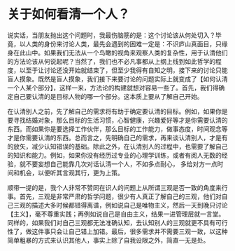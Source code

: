 # 关于如何看清一个人？

说实话，当朋友抛出这个问题时，我最伤脑筋的是：这个讨论该从何处切入？毕竟，以人类的身份来讨论人类，最先会遇到的困难一定是：不识庐山真面目，只缘身在此山中。如果我们无法从一个鸟瞰的视角来观察人类的复杂性，用于认清他们的方法论该从何说起呢？当然了，我们也不必凡事都从上纲上线到如此哲学的程度，以至于让讨论还没开始就结束了，但至少我得有自知之明，接下来的讨论只能盲人摸象。既然是盲人摸象，我们接下来要讨论的问题实际上就变成了【如何认清一个人某个部分】，这样一来，方法论的构建就想对容易一些了。首先，我们得确定自己要认清的是目标人物的哪一个部分。这本质上要从了解自己开始。

在认清别人之前，先了解自己的需求将有助于确定要认清的目标。例如，如果你是要寻找结婚对象，那么目标的生活习惯，心智健康，兴趣爱好等才是你需要认清的东西。而如果你是要选择工作伙伴，那么目标的工作能力，做事态度，时间观念等才是你需要认清的东西。总而言之，先明确自己的需求，再来谈认清别人，才是有的放矢，减少认知错误的基础。除此之外，在认清别人的过程中，也需要了解自己的知识和能力。例如，如果你没有经历过专业的心理学训练，或者有阅人无数的经验，就不要妄想自己能靠几次对话认清一个人，不如多点耐心， 多给对方一点时间和机会，以便听其言观其行，更为上策。

顺带一提的是，我个人非常不赞同在识人的问题上从所谓三观是否一致的角度来行事。首先，三观是非常严肃的哲学问题，很少有人真正了解自己的三观，他们对自己三观的描述大多时候都错得离谱，例如说自己是唯物主义，然后一天到晚只讨论【主义】，毫不尊重实践；再例如说自己是自由主义，结果一进管理层就一言堂。同样的，如果我们对自己三观都无法准确认知，去认知别人的三观就更不具有可行性了，做这件事只会让自己错上加错。最后，很多需求并不需要三观一致，以这种简单粗暴的方式来认识其他人，事实上除了自我设限之外，简直一无是处。
  